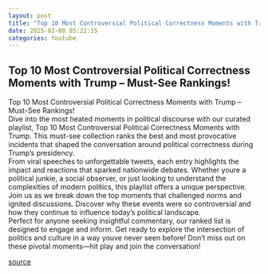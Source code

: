 ```yaml
---
layout: post
title: "Top 10 Most Controversial Political Correctness Moments with Trump – Must-See Rankings!"
date: 2025-02-08 05:22:15
categories: Youtube
---
```


## Top 10 Most Controversial Political Correctness Moments with Trump – Must-See Rankings!

Top 10 Most Controversial Political Correctness Moments with Trump – Must-See Rankings!  
Dive into the most heated moments in political discourse with our curated playlist, Top 10 Most Controversial Political Correctness Moments with Trump. This must-see collection ranks the best and most provocative incidents that shaped the conversation around political correctness during Trump’s presidency.  
From viral speeches to unforgettable tweets, each entry highlights the impact and reactions that sparked nationwide debates. Whether youre a political junkie, a social observer, or just looking to understand the complexities of modern politics, this playlist offers a unique perspective.  
Join us as we break down the top moments that challenged norms and ignited discussions. Discover why these events were so controversial and how they continue to influence today’s political landscape.  
Perfect for anyone seeking insightful commentary, our ranked list is designed to engage and inform. Get ready to explore the intersection of politics and culture in a way youve never seen before! Don’t miss out on these pivotal moments—hit play and join the conversation!

[source](https://www.youtube.com/playlist?list=PLvoTaGGq106DvKobhUH68w158Vwls5q4u)